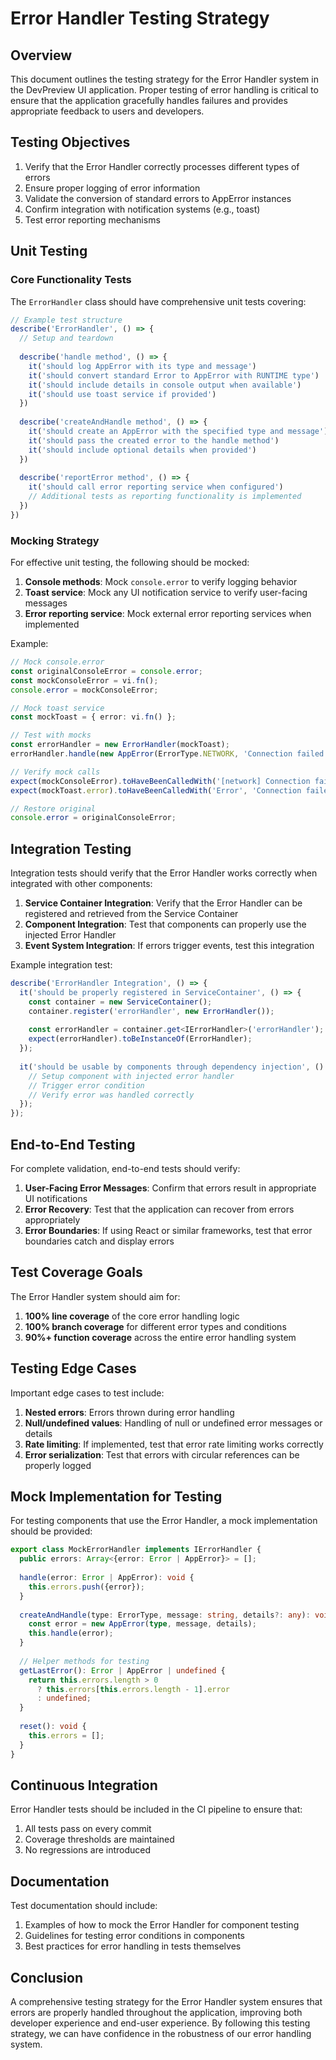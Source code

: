 # Error Handler Testing Strategy

## Overview

This document outlines the testing strategy for the Error Handler system in the DevPreview UI application. Proper testing of error handling is critical to ensure that the application gracefully handles failures and provides appropriate feedback to users and developers.

## Testing Objectives

1. Verify that the Error Handler correctly processes different types of errors
2. Ensure proper logging of error information
3. Validate the conversion of standard errors to AppError instances
4. Confirm integration with notification systems (e.g., toast)
5. Test error reporting mechanisms

## Unit Testing

### Core Functionality Tests

The `ErrorHandler` class should have comprehensive unit tests covering:

```typescript
// Example test structure
describe('ErrorHandler', () => {
  // Setup and teardown
  
  describe('handle method', () => {
    it('should log AppError with its type and message')
    it('should convert standard Error to AppError with RUNTIME type')
    it('should include details in console output when available')
    it('should use toast service if provided')
  })
  
  describe('createAndHandle method', () => {
    it('should create an AppError with the specified type and message')
    it('should pass the created error to the handle method')
    it('should include optional details when provided')
  })
  
  describe('reportError method', () => {
    it('should call error reporting service when configured')
    // Additional tests as reporting functionality is implemented
  })
})
```

### Mocking Strategy

For effective unit testing, the following should be mocked:

1. **Console methods**: Mock `console.error` to verify logging behavior
2. **Toast service**: Mock any UI notification service to verify user-facing messages
3. **Error reporting service**: Mock external error reporting services when implemented

Example:

```typescript
// Mock console.error
const originalConsoleError = console.error;
const mockConsoleError = vi.fn();
console.error = mockConsoleError;

// Mock toast service
const mockToast = { error: vi.fn() };

// Test with mocks
const errorHandler = new ErrorHandler(mockToast);
errorHandler.handle(new AppError(ErrorType.NETWORK, 'Connection failed'));

// Verify mock calls
expect(mockConsoleError).toHaveBeenCalledWith('[network] Connection failed', undefined);
expect(mockToast.error).toHaveBeenCalledWith('Error', 'Connection failed');

// Restore original
console.error = originalConsoleError;
```

## Integration Testing

Integration tests should verify that the Error Handler works correctly when integrated with other components:

1. **Service Container Integration**: Verify that the Error Handler can be registered and retrieved from the Service Container
2. **Component Integration**: Test that components can properly use the injected Error Handler
3. **Event System Integration**: If errors trigger events, test this integration

Example integration test:

```typescript
describe('ErrorHandler Integration', () => {
  it('should be properly registered in ServiceContainer', () => {
    const container = new ServiceContainer();
    container.register('errorHandler', new ErrorHandler());
    
    const errorHandler = container.get<IErrorHandler>('errorHandler');
    expect(errorHandler).toBeInstanceOf(ErrorHandler);
  });
  
  it('should be usable by components through dependency injection', () => {
    // Setup component with injected error handler
    // Trigger error condition
    // Verify error was handled correctly
  });
});
```

## End-to-End Testing

For complete validation, end-to-end tests should verify:

1. **User-Facing Error Messages**: Confirm that errors result in appropriate UI notifications
2. **Error Recovery**: Test that the application can recover from errors appropriately
3. **Error Boundaries**: If using React or similar frameworks, test that error boundaries catch and display errors

## Test Coverage Goals

The Error Handler system should aim for:

1. **100% line coverage** of the core error handling logic
2. **100% branch coverage** for different error types and conditions
3. **90%+ function coverage** across the entire error handling system

## Testing Edge Cases

Important edge cases to test include:

1. **Nested errors**: Errors thrown during error handling
2. **Null/undefined values**: Handling of null or undefined error messages or details
3. **Rate limiting**: If implemented, test that error rate limiting works correctly
4. **Error serialization**: Test that errors with circular references can be properly logged

## Mock Implementation for Testing

For testing components that use the Error Handler, a mock implementation should be provided:

```typescript
export class MockErrorHandler implements IErrorHandler {
  public errors: Array<{error: Error | AppError}> = [];
  
  handle(error: Error | AppError): void {
    this.errors.push({error});
  }
  
  createAndHandle(type: ErrorType, message: string, details?: any): void {
    const error = new AppError(type, message, details);
    this.handle(error);
  }
  
  // Helper methods for testing
  getLastError(): Error | AppError | undefined {
    return this.errors.length > 0 
      ? this.errors[this.errors.length - 1].error 
      : undefined;
  }
  
  reset(): void {
    this.errors = [];
  }
}
```

## Continuous Integration

Error Handler tests should be included in the CI pipeline to ensure that:

1. All tests pass on every commit
2. Coverage thresholds are maintained
3. No regressions are introduced

## Documentation

Test documentation should include:

1. Examples of how to mock the Error Handler for component testing
2. Guidelines for testing error conditions in components
3. Best practices for error handling in tests themselves

## Conclusion

A comprehensive testing strategy for the Error Handler system ensures that errors are properly handled throughout the application, improving both developer experience and end-user experience. By following this testing strategy, we can have confidence in the robustness of our error handling system.